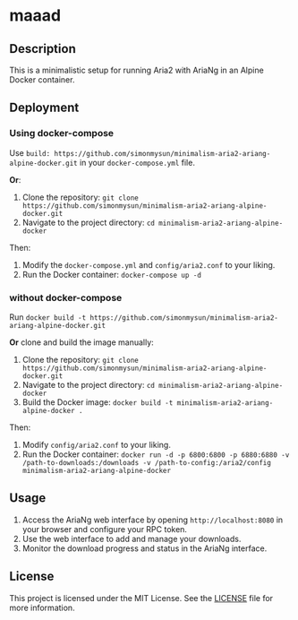 # maaad

## Description

This is a minimalistic setup for running Aria2 with AriaNg in an Alpine Docker container.

## Deployment

### Using docker-compose

Use `build: https://github.com/simonmysun/minimalism-aria2-ariang-alpine-docker.git` in your `docker-compose.yml` file.

__Or__:

1. Clone the repository: `git clone https://github.com/simonmysun/minimalism-aria2-ariang-alpine-docker.git`
2. Navigate to the project directory: `cd minimalism-aria2-ariang-alpine-docker`

Then:

1. Modify the `docker-compose.yml` and `config/aria2.conf` to your liking.
2. Run the Docker container: `docker-compose up -d`

### without docker-compose

Run `docker build -t https://github.com/simonmysun/minimalism-aria2-ariang-alpine-docker.git`

__Or__ clone and build the image manually:

1. Clone the repository: `git clone https://github.com/simonmysun/minimalism-aria2-ariang-alpine-docker.git`
2. Navigate to the project directory: `cd minimalism-aria2-ariang-alpine-docker`
3. Build the Docker image: `docker build -t minimalism-aria2-ariang-alpine-docker .`

Then:

1. Modify `config/aria2.conf` to your liking.
2. Run the Docker container: `docker run -d -p 6800:6800 -p 6880:6880 -v /path-to-downloads:/downloads -v /path-to-config:/aria2/config minimalism-aria2-ariang-alpine-docker`

## Usage

1. Access the AriaNg web interface by opening `http://localhost:8080` in your browser and configure your RPC token.
2. Use the web interface to add and manage your downloads.
3. Monitor the download progress and status in the AriaNg interface.

## License

This project is licensed under the MIT License. See the [LICENSE](LICENSE) file for more information.
